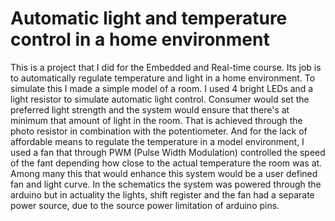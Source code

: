 # Automatic light and temperature control in a home environment

This is a project that I did for the Embedded and Real-time course. Its job is to automatically regulate temperature and light in a home environment. To simulate this I made a simple model of a room. I used 4 bright LEDs and a light resistor to simulate automatic light control. Consumer would set the preferred light strength and the system would ensure that there's at minimum that amount of light in the room. That is achieved through the photo resistor in combination with the potentiometer. And for the lack of affordable means to regulate the temperature in a model environment, I used a fan that through PWM (Pulse Width Modulation) controlled the speed of the fant depending how close to the actual temperature the room was at. Among many this that would enhance this system would be a user defined fan and light curve. In the schematics the system was powered through the arduino but in actuality the lights, shift register and the fan had a separate power source, due to the source power limitation of arduino pins. 
